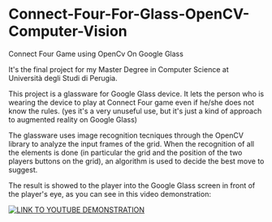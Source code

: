 # Connect-Four-For-Glass-OpenCV-Computer-Vision
Connect Four Game using OpenCv On Google Glass

It's the final project for my Master Degree in Computer Science at Università degli Studi di Perugia.

This project is a glassware for Google Glass device.
It lets the person who is wearing the device to play at Connect Four game even if he/she does not know the rules.
(yes it's a very unuseful use, but it's just a kind of approach to augmented reality on Google Glass)

The glassware uses image recognition tecniques through the OpenCV library to analyze the input frames of the grid.
When the recognition of all the elements is done (in particular the grid and the position of the two players buttons on the grid), an algorithm is used to decide the best move to suggest.

The result is showed to the player into the Google Glass screen in front of the player's eye, as you can see in this video demonstration:

[![LINK TO YOUTUBE DEMONSTRATION](http://img.youtube.com/vi/j7-0sOLbGvc/0.jpg)](https://youtu.be/j7-0sOLbGvc?list=PL348C906D4053BE8A)


